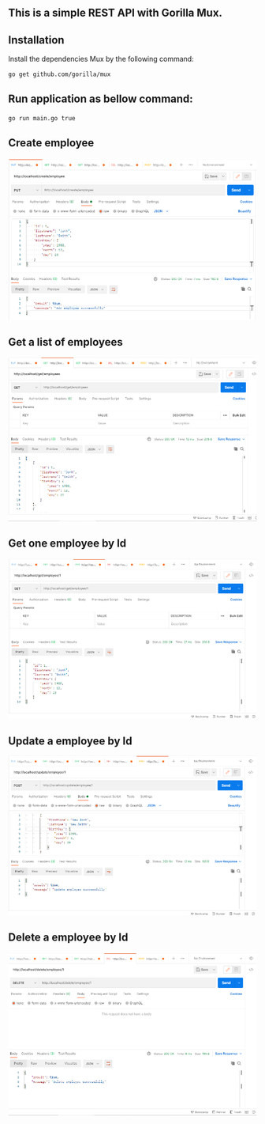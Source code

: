 ## This is a simple REST API with Gorilla Mux.

## Installation
Install the dependencies Mux by the following command:

```sh
go get github.com/gorilla/mux
```

## Run application as bellow command:
```sh
go run main.go true
```

## Create employee 
![](https://github.com/TaiLeThanhGit/EmployeeREST_API/blob/master/readme_images/create_imployee.png)

## Get a list of employees
![](https://github.com/TaiLeThanhGit/EmployeeREST_API/blob/master/readme_images/get_employee_list.png)

## Get one employee by Id
![](https://github.com/TaiLeThanhGit/EmployeeREST_API/blob/master/readme_images/get_employee_by_id.png)

## Update a employee by Id
![](https://github.com/TaiLeThanhGit/EmployeeREST_API/blob/master/readme_images/update_employee.png)

## Delete a employee by Id
![](https://github.com/TaiLeThanhGit/EmployeeREST_API/blob/master/readme_images/delete_employee.png)
